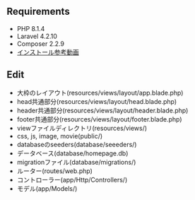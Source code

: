 ## Requirements

- PHP 8.1.4
- Laravel 4.2.10
- Composer 2.2.9
- [インストール参考動画](https://www.youtube.com/watch?v=M7ZV0GKm4lI)

## Edit

- 大枠のレイアウト(resources/views/layout/app.blade.php)
- head共通部分(resources/views/layout/head.blade.php)
- header共通部分(resources/views/layout/header.blade.php)
- footer共通部分(resources/views/layout/footer.blade.php)
- viewファイルディレクトリ(resources/views/)
- css, js, image, movie(public/)
- databaseのseeders(database/seeeders/)
- データベース(database/homepage.db)
- migrationファイル(database/migrations/)
- ルーター(routes/web.php)
- コントローラー(app/Http/Controllers/)
- モデル(app/Models/)
